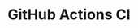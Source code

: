# GitHub Actions CI



























































































































































































































































































































































































































































































































































































































































































































































































































































































































































































































































































































































































































































































































































